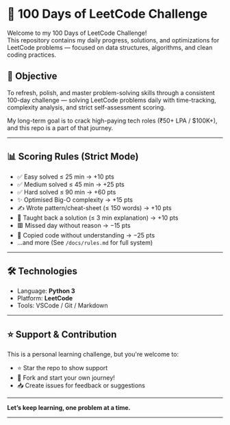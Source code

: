 # 🧠 100 Days of LeetCode Challenge

Welcome to my 100 Days of LeetCode Challenge!  
This repository contains my daily progress, solutions, and optimizations for LeetCode problems — focused on data structures, algorithms, and clean coding practices.

## 🚀 Objective

To refresh, polish, and master problem-solving skills through a consistent 100-day challenge — solving LeetCode problems daily with time-tracking, complexity analysis, and strict self-assessment scoring.

My long-term goal is to crack high-paying tech roles (₹50+ LPA / $100K+), and this repo is a part of that journey.

---

## 📊 Scoring Rules (Strict Mode)

- ✅ Easy solved ≤ 25 min → +10 pts  
- ✅ Medium solved ≤ 45 min → +25 pts  
- ✅ Hard solved ≤ 90 min → +60 pts  
- ✨ Optimised Big-O complexity → +15 pts  
- ✍️ Wrote pattern/cheat-sheet (≤ 150 words) → +10 pts  
- 📢 Taught back a solution (≤ 3 min explanation) → +10 pts  
- 🟥 Missed day without reason → −15 pts  
- 🧪 Copied code without understanding → −25 pts  
- ...and more (See `/docs/rules.md` for full system)

---

## 🛠️ Technologies

- Language: **Python 3**
- Platform: **LeetCode**
- Tools: VSCode / Git / Markdown

---

<!-- ## 🔗 Connect With Me

- 💼 [LinkedIn](https://www.linkedin.com/in/YOUR-PROFILE)
- 🌐 [Portfolio](https://YOUR-PORTFOLIO.dev)
- 📫 Drop me a message if you're doing the challenge too!

--- -->

## ⭐️ Support & Contribution

This is a personal learning challenge, but you're welcome to:
- ⭐️ Star the repo to show support
- 🍴 Fork and start your own journey!
- 📥 Create issues for feedback or suggestions

---

**Let’s keep learning, one problem at a time.**

---
